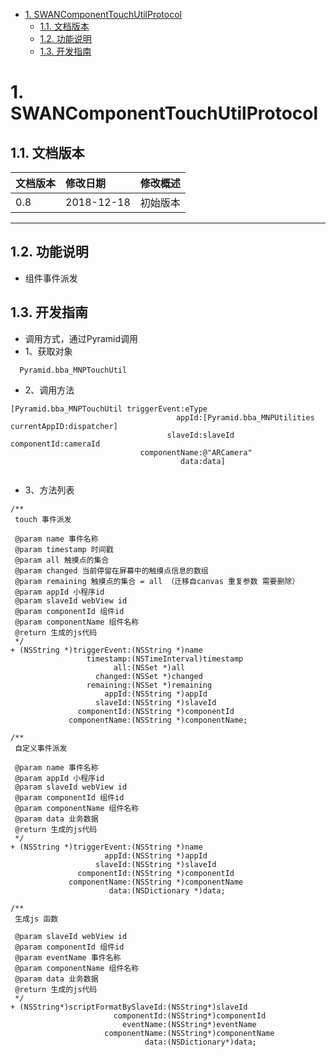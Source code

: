 <!-- TOC -->

- [1. SWANComponentTouchUtilProtocol](#1-SWANcomponenttouchutilprotocol)
    - [1.1. 文档版本](#11-文档版本)
    - [1.2. 功能说明](#12-功能说明)
    - [1.3. 开发指南](#13-开发指南)

<!-- /TOC -->
# 1. SWANComponentTouchUtilProtocol
## 1.1. 文档版本

|文档版本|修改日期|修改概述|
|:--|:--|:--|
|0.8|2018-12-18|初始版本|

--------------------------
## 1.2. 功能说明

* 组件事件派发


## 1.3. 开发指南

* 调用方式，通过Pyramid调用
* 1、获取对象

```
  Pyramid.bba_MNPTouchUtil
```
* 2、调用方法

```
[Pyramid.bba_MNPTouchUtil triggerEvent:eType
                                     appId:[Pyramid.bba_MNPUtilities currentAppID:dispatcher]
                                   slaveId:slaveId componentId:cameraId
                             componentName:@"ARCamera"
                                      data:data]
                                      
```
* 3、方法列表

```
/**
 touch 事件派发
 
 @param name 事件名称
 @param timestamp 时间戳
 @param all 触摸点的集合
 @param changed 当前停留在屏幕中的触摸点信息的数组
 @param remaining 触摸点的集合 = all （迁移自canvas 重复参数 需要删除）
 @param appId 小程序id
 @param slaveId webView id
 @param componentId 组件id
 @param componentName 组件名称
 @return 生成的js代码
 */
+ (NSString *)triggerEvent:(NSString *)name
                 timestamp:(NSTimeInterval)timestamp
                       all:(NSSet *)all
                   changed:(NSSet *)changed
                 remaining:(NSSet *)remaining
                     appId:(NSString *)appId
                   slaveId:(NSString *)slaveId
               componentId:(NSString *)componentId
             componentName:(NSString *)componentName;

/**
 自定义事件派发
 
 @param name 事件名称
 @param appId 小程序id
 @param slaveId webView id
 @param componentId 组件id
 @param componentName 组件名称
 @param data 业务数据
 @return 生成的js代码
 */
+ (NSString *)triggerEvent:(NSString *)name
                     appId:(NSString *)appId
                   slaveId:(NSString *)slaveId
               componentId:(NSString *)componentId
             componentName:(NSString *)componentName
                      data:(NSDictionary *)data;

/**
 生成js 函数
 
 @param slaveId webView id
 @param componentId 组件id
 @param eventName 事件名称
 @param componentName 组件名称
 @param data 业务数据
 @return 生成的js代码
 */
+ (NSString*)scriptFormatBySlaveId:(NSString*)slaveId
                       componentId:(NSString*)componentId
                         eventName:(NSString*)eventName
                     componentName:(NSString*)componentName
                              data:(NSDictionary*)data;                           
```
  


